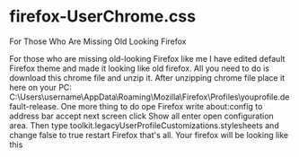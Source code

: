 # firefox-UserChrome.css
For Those Who Are Missing Old Looking Firefox

For those who are missing old-looking Firefox like me I have edited default Firefox theme and made it looking like old firefox. All you need to do is download this chrome file and unzip it. After unzipping chrome file place it here on your PC: C:\Users\username\AppData\Roaming\Mozilla\Firefox\Profiles\youprofile.default-release.
One more thing to do ope Firefox write about:config to address bar accept next screen click Show all enter open configuration area.
Then type toolkit.legacyUserProfileCustomizations.stylesheets and change false to true
restart Firefox that's all. Your firefox will be looking like this

